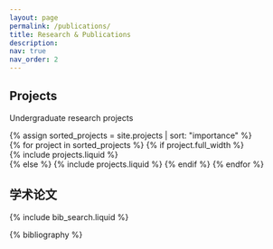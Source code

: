 ```yaml
---
layout: page
permalink: /publications/
title: Research & Publications
description:
nav: true
nav_order: 2
---
```


<!-- _pages/publications.md -->

## Projects
<p class="text-muted">Undergraduate research projects</p>

<div class="projects">
  {% assign sorted_projects = site.projects | sort: "importance" %}
  <div class="row row-cols-1 {% unless project.full_width %}row-cols-md-3{% endunless %}">
    {% for project in sorted_projects %}
      {% if project.full_width %}
        <div class="col-12">
          {% include projects.liquid %}
        </div>
      {% else %}
        {% include projects.liquid %}
      {% endif %}
    {% endfor %}
  </div>
</div>

## 学术论文

<!-- Bibsearch Feature -->
{% include bib_search.liquid %}

<div class="publications">
{% bibliography %}
</div>
